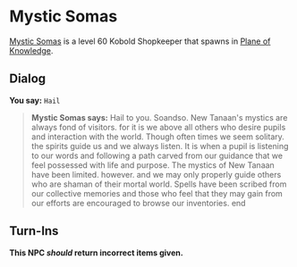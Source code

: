 # Mystic Somas



[Mystic Somas](/npc/202180) is a level 60 Kobold Shopkeeper that spawns in [Plane of Knowledge](/zone/202).



## Dialog

**You say:** `Hail`



>**Mystic Somas says:** Hail to you. Soandso. New Tanaan's mystics are always fond of visitors. for it is we above all others who desire pupils and interaction with the world. Though often times we seem solitary. the spirits guide us and we always listen. It is when a pupil is listening to our words and following a path carved from our guidance that we feel possessed with life and purpose. The mystics of New Tanaan have been limited. however. and we may only properly guide others who are shaman of their mortal world. Spells have been scribed from our collective memories and those who feel that they may gain from our efforts are encouraged to browse our inventories.
end



## Turn-Ins



**This NPC *should* return incorrect items given.**





